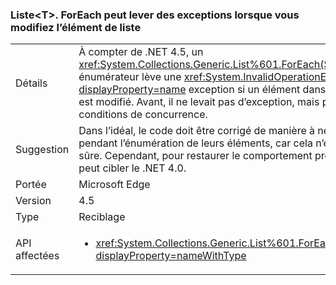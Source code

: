 ### <a name="listlttgtforeach-can-throw-exception-when-modifying-list-item"></a>Liste&lt;T&gt;. ForEach peut lever des exceptions lorsque vous modifiez l’élément de liste

|   |   |
|---|---|
|Détails|À compter de .NET 4.5, un <xref:System.Collections.Generic.List%601.ForEach(System.Action{%600})> énumérateur lève une <xref:System.InvalidOperationException?displayProperty=name> exception si un élément dans la collection en appelant est modifié. Avant, il ne levait pas d’exception, mais pouvait entraîner des conditions de concurrence.|
|Suggestion|Dans l’idéal, le code doit être corrigé de manière à ne pas modifier les listes pendant l’énumération de leurs éléments, car cela n’est jamais une opération sûre. Cependant, pour restaurer le comportement précédent, une application peut cibler le .NET 4.0.|
|Portée|Microsoft Edge|
|Version|4.5|
|Type|Reciblage|
|API affectées|<ul><li><xref:System.Collections.Generic.List%601.ForEach(System.Action{%600})?displayProperty=nameWithType></li></ul>|

